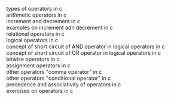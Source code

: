 types of operators in c <br />
arithmetic operators in c <br />
increment and decrement in c <br />
examples on increment adn decrement in c <br />
relational operators in c <br />
logical operators in c <br />
concept of short circuit of AND operator in logical operators in c <br />
concept of short circuit of OR operator in logical operators in c <br />
bitwise operators in c <br />
assignment operators in c <br />
other operators "comma operator" in c <br />
other operators "conditional operator" in c <br />
precedence and associativity of operators in c <br />
exercises on operators in c <br />


